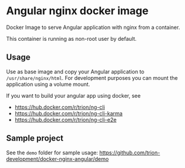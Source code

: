 # Angular nginx docker image

Docker Image to serve Angular application with nginx from a container.

This container is running as non-root user by default.

## Usage
Use as base image and copy your Angular application to `/usr/share/nginx/html`.
For development purposes you can mount the application using a volume mount.

If you want to build your angular app using docker, see

* https://hub.docker.com/r/trion/ng-cli
* https://hub.docker.com/r/trion/ng-cli-karma
* https://hub.docker.com/r/trion/ng-cli-e2e

## Sample project
See the `demo` folder for sample usage: https://github.com/trion-development/docker-nginx-angular/demo
